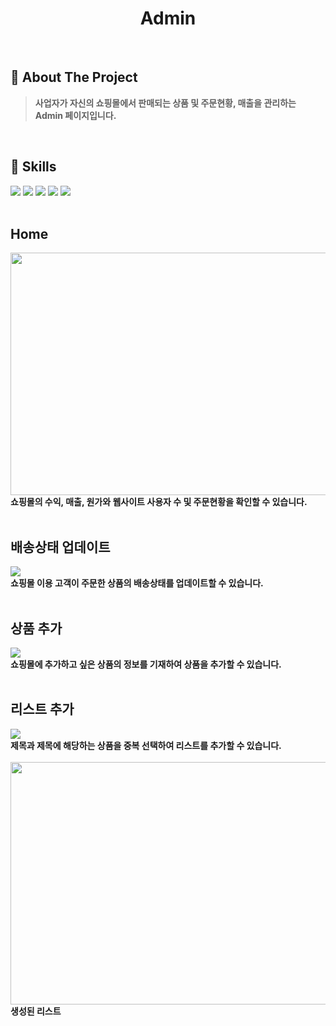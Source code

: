 <div align="center">
  <h1>Admin</h1>
</div>
  <br />
  
  ## 📝 About The Project
> <b>사업자가 자신의 쇼핑몰에서 판매되는 상품 및 주문현황, 매출을 관리하는 Admin 페이지입니다.</b>
  <br />
  
  ## 💪 Skills
<img src="https://img.shields.io/badge/React-20232A?style=for-the-badge&logo=react&logoColor=61DAFB"/> <img src="https://img.shields.io/badge/Redux-593D88?style=for-the-badge&logo=redux&logoColor=white"/> <img src="https://img.shields.io/badge/firebase-ffca28?style=for-the-badge&logo=firebase&logoColor=black"/> <img src="https://img.shields.io/badge/CSS3-1572B6?style=for-the-badge&logo=css3&logoColor=white"/>
<img src="https://img.shields.io/badge/Material%20UI-007FFF?style=for-the-badge&logo=mui&logoColor=white"/>
  <br />
  <br />
<h2>Home</h2>
<div>
  <img src="https://user-images.githubusercontent.com/83646986/214985820-b8ad8b8a-df1b-48ac-83ee-cd5a6b8e0c8a.png" width="800px" height="388px" /><br />
  <b>쇼핑몰의 수익, 매출, 원가와 웹사이트 사용자 수 및 주문현황을 확인할 수 있습니다.</b>
</div>
<br />
<h2>배송상태 업데이트</h2>
<div>
  <img src="https://user-images.githubusercontent.com/83646986/214988205-d1241db4-7564-4358-a692-9b8deff4e102.gif" /><br />
  <b>쇼핑몰 이용 고객이 주문한 상품의 배송상태를 업데이트할 수 있습니다.</b>
</div>
<br />
<h2>상품 추가</h2>
<div>
  <img src="https://user-images.githubusercontent.com/83646986/214989677-71108738-b542-4ef5-933e-380a0f7a4b59.gif" /><br />
  <b>쇼핑몰에 추가하고 싶은 상품의 정보를 기재하여 상품을 추가할 수 있습니다.</b>
</div>
<br />
<h2>리스트 추가</h2>
<div>
  <img src="https://user-images.githubusercontent.com/83646986/214991405-6ecf9e34-9c00-4744-bf69-621ccc2c4e2b.gif" /><br />
   <b>제목과 제목에 해당하는 상품을 중복 선택하여 리스트를 추가할 수 있습니다.</b>
</div>
<br />
<div>
  <img src="https://user-images.githubusercontent.com/83646986/214991147-ac898b39-734b-4b95-b5aa-33080af806e1.png" width="800px" height="388px" /><br />
  <b>생성된 리스트</b>
</div>
